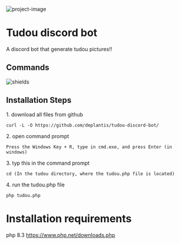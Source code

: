 

<p ><img src="https://i.postimg.cc/nzgBQ7QZ/rsz-1schermafbeelding-2024-07-18-223921.png" alt="project-image"></p>
<h1  id="title">Tudou discord bot</h1>
<p id="description">A discord bot that generate tudou pictures!!</p>


<h2>Commands</h2>
<p><img src="https://i.postimg.cc/3N371fGZ/image.png" alt="shields"></p>

<h2>Installation Steps</h2>

<p>1. download all files from github</p>

```
curl -L -O https://github.com/deplantis/tudou-discord-bot/
```
<p>2. open command prompt</p>

```
Press the Windows Key + R, type in cmd.exe, and press Enter (in windows)
```

<p>3. typ this in the command prompt </p>

```
cd (In the tudou directory, where the tudou.php file is located)
```
<p>4. run the tudou.php file</p>

```
php tudou.php
```
# Installation requirements
php 8.3 https://www.php.net/downloads.php

